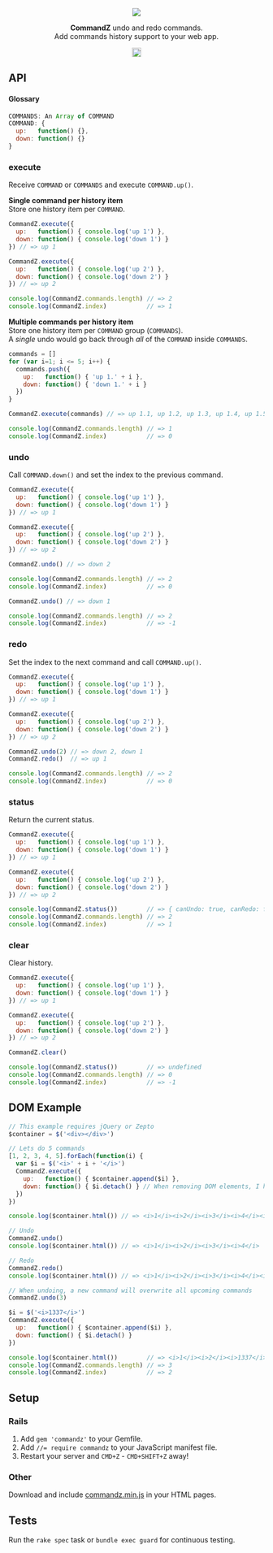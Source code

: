 <p align="center">
  <a href="https://github.com/EtienneLem/commandz">
    <img src="https://f.cloud.github.com/assets/436043/1047139/032acfc8-1059-11e3-8baa-d22caee7e517.png">
  </a>
</p>

<p align="center">
  <strong>CommandZ</strong> undo and redo commands.<br>
  Add commands history support to your web app.
</p>

<p align="center">
  <a href="http://badge.fury.io/rb/commandz"><img src="https://badge.fury.io/rb/commandz@2x.png" alt="Gem Version" height="18"></a>
</p>

## API
#### Glossary
```js
COMMANDS: An Array of COMMAND
COMMAND: {
  up:   function() {},
  down: function() {}
}
```

### execute
Receive `COMMAND` or `COMMANDS` and execute `COMMAND.up()`.

**Single command per history item**<br>
Store one history item per `COMMAND`.

```js
CommandZ.execute({
  up:   function() { console.log('up 1') },
  down: function() { console.log('down 1') }
}) // => up 1

CommandZ.execute({
  up:   function() { console.log('up 2') },
  down: function() { console.log('down 2') }
}) // => up 2

console.log(CommandZ.commands.length) // => 2
console.log(CommandZ.index)           // => 1
```

**Multiple commands per history item**<br>
Store one history item per `COMMAND` group (`COMMANDS`).<br>
A *single* undo would go back through *all* of the `COMMAND` inside `COMMANDS`.

```js
commands = []
for (var i=1; i <= 5; i++) {
  commands.push({
    up:   function() { 'up 1.' + i },
    down: function() { 'down 1.' + i }
  })
}

CommandZ.execute(commands) // => up 1.1, up 1.2, up 1.3, up 1.4, up 1.5

console.log(CommandZ.commands.length) // => 1
console.log(CommandZ.index)           // => 0
```

### undo
Call `COMMAND.down()` and set the index to the previous command.

```js
CommandZ.execute({
  up:   function() { console.log('up 1') },
  down: function() { console.log('down 1') }
}) // => up 1

CommandZ.execute({
  up:   function() { console.log('up 2') },
  down: function() { console.log('down 2') }
}) // => up 2

CommandZ.undo() // => down 2

console.log(CommandZ.commands.length) // => 2
console.log(CommandZ.index)           // => 0

CommandZ.undo() // => down 1

console.log(CommandZ.commands.length) // => 2
console.log(CommandZ.index)           // => -1
```

### redo
Set the index to the next command and call `COMMAND.up()`.

```js
CommandZ.execute({
  up:   function() { console.log('up 1') },
  down: function() { console.log('down 1') }
}) // => up 1

CommandZ.execute({
  up:   function() { console.log('up 2') },
  down: function() { console.log('down 2') }
}) // => up 2

CommandZ.undo(2) // => down 2, down 1
CommandZ.redo()  // => up 1

console.log(CommandZ.commands.length) // => 2
console.log(CommandZ.index)           // => 0
```

### status
Return the current status.

```js
CommandZ.execute({
  up:   function() { console.log('up 1') },
  down: function() { console.log('down 1') }
}) // => up 1

CommandZ.execute({
  up:   function() { console.log('up 2') },
  down: function() { console.log('down 2') }
}) // => up 2

console.log(CommandZ.status())        // => { canUndo: true, canRedo: false }
console.log(CommandZ.commands.length) // => 2
console.log(CommandZ.index)           // => 1
```

### clear
Clear history.

```js
CommandZ.execute({
  up:   function() { console.log('up 1') },
  down: function() { console.log('down 1') }
}) // => up 1

CommandZ.execute({
  up:   function() { console.log('up 2') },
  down: function() { console.log('down 2') }
}) // => up 2

CommandZ.clear()

console.log(CommandZ.status())        // => undefined
console.log(CommandZ.commands.length) // => 0
console.log(CommandZ.index)           // => -1
```

## DOM Example
```js
// This example requires jQuery or Zepto
$container = $('<div></div>')

// Lets do 5 commands
[1, 2, 3, 4, 5].forEach(function(i) {
  var $i = $('<i>' + i + '</i>')
  CommandZ.execute({
    up:   function() { $container.append($i) },
    down: function() { $i.detach() } // When removing DOM elements, I highly recommend .detach()
  })
})

console.log($container.html()) // => <i>1</i><i>2</i><i>3</i><i>4</i><i>5</i>

// Undo
CommandZ.undo()
console.log($container.html()) // => <i>1</i><i>2</i><i>3</i><i>4</i>

// Redo
CommandZ.redo()
console.log($container.html()) // => <i>1</i><i>2</i><i>3</i><i>4</i><i>5</i>

// When undoing, a new command will overwrite all upcoming commands
CommandZ.undo(3)

$i = $('<i>1337</i>')
CommandZ.execute({
  up:   function() { $container.append($i) },
  down: function() { $i.detach() }
})

console.log($container.html())        // => <i>1</i><i>2</i><i>1337</i>
console.log(CommandZ.commands.length) // => 3
console.log(CommandZ.index)           // => 2
```

## Setup
### Rails
1. Add `gem 'commandz'` to your Gemfile.
2. Add `//= require commandz` to your JavaScript manifest file.
3. Restart your server and `CMD+Z` - `CMD+SHIFT+Z` away!

### Other
Download and include [commandz.min.js](https://raw.github.com/EtienneLem/commandz/master/commandz.min.js) in your HTML pages.

## Tests
Run the `rake spec` task or `bundle exec guard` for continuous testing.
